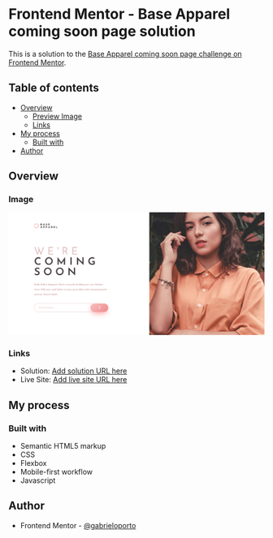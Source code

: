 # Frontend Mentor - Base Apparel coming soon page solution

This is a solution to the [Base Apparel coming soon page challenge on Frontend Mentor](https://www.frontendmentor.io/challenges/base-apparel-coming-soon-page-5d46b47f8db8a7063f9331a0).

## Table of contents

- [Overview](#overview)
  - [Preview Image](#image)
  - [Links](#links)
- [My process](#my-process)
  - [Built with](#built-with)
- [Author](#author)

## Overview

### Image

![preview-image](images/Screenshot%202023-02-28%20at%2015-44-49%20Frontend%20Mentor%20Base%20Apparel%20coming%20soon%20page.png)

### Links

- Solution: [Add solution URL here](https://your-solution-url.com)
- Live Site: [Add live site URL here](https://your-live-site-url.com)

## My process

### Built with

- Semantic HTML5 markup
- CSS
- Flexbox
- Mobile-first workflow
- Javascript

## Author

- Frontend Mentor - [@gabrieloporto](https://www.frontendmentor.io/profile/gabrieloporto)
